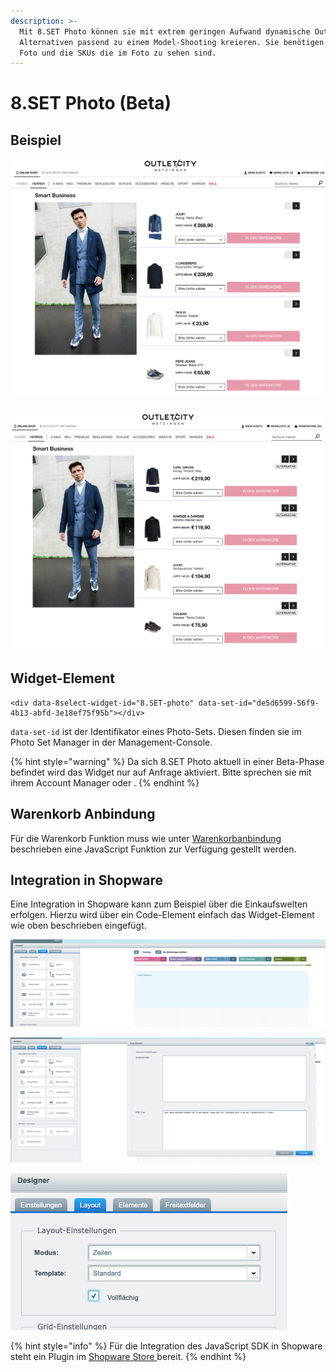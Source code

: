 ```yaml
---
description: >-
  Mit 8.SET Photo können sie mit extrem geringen Aufwand dynamische Outfits mit
  Alternativen passend zu einem Model-Shooting kreieren. Sie benötigen nur 1
  Foto und die SKUs die im Foto zu sehen sind.
---
```


# 8.SET Photo \(Beta\)

## Beispiel

![Outfit](../../.gitbook/assets/bildschirmfoto-2020-11-16-um-08.50.00.png)

![Alternative Produkte](../../.gitbook/assets/bildschirmfoto-2020-11-16-um-08.49.54.png)

## Widget-Element

```text
<div data-8select-widget-id="8.SET-photo" data-set-id="de5d6599-56f9-4b13-abfd-3e18ef75f95b"></div>
```

`data-set-id` ist der Identifikator eines Photo-Sets. Diesen finden sie im Photo Set Manager in der Management-Console.

{% hint style="warning" %}
Da sich 8.SET Photo aktuell in einer Beta-Phase befindet wird das Widget nur auf Anfrage aktiviert. Bitte sprechen sie mit ihrem Account Manager oder .
{% endhint %}

## Warenkorb Anbindung

Für die Warenkorb Funktion muss wie unter [Warenkorbanbindung](../javascript-sdk/warenkorbanbindung.md) beschrieben eine JavaScript Funktion zur Verfügung gestellt werden.

## Integration in Shopware

Eine Integration in Shopware kann zum Beispiel über die Einkaufswelten erfolgen. Hierzu wird über ein Code-Element einfach das Widget-Element wie oben beschrieben eingefügt.

![&amp;lt;/&amp;gt; Code Element](../../.gitbook/assets/code-element.png)

![Widget-Element HTML Code mit Set-ID](../../.gitbook/assets/code-element-details.png)

![F&#xFC;r eine optimale Darstellen Zeilen als Layout w&#xE4;hlen](../../.gitbook/assets/zeilen-layout.png)

{% hint style="info" %}
Für die Integration des JavaScript SDK in Shopware steht ein Plugin im [Shopware Store ](https://store.shopware.com/cse5145762002271f/8select-cross-selling-mittels-set-erstellung.html)bereit.
{% endhint %}

  


